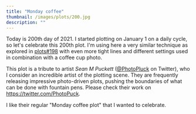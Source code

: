 ```yaml
---
title: "Monday coffee"
thumbnail: /images/plots/200.jpg
description: ""
---
```


Today is 200th day of 2021. I started plotting on January 1 on a daily cycle, so let's celebrate this 200th plot. I'm using here a very similar technique as explored in [plots#198](/plots/198) with even more tight lines and different settings used in combination with a coffee cup photo. 

This plot is a tribute to artist _Sean M Puckett_ ([@PhotoPluck](https://twitter.com/PhotoPuck) on Twitter), who I consider an incredible artist of the plotting scene. They are frequently releasing impressive photo-driven plots, pushing the boundaries of what can be done with fountain pens. Please check their work on https://twitter.com/PhotoPuck.

I like their regular "Monday coffee plot" that I wanted to celebrate.
